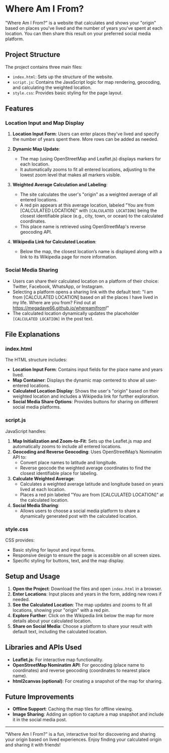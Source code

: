 # Where Am I From?

"Where Am I From?" is a website that calculates and shows your "origin" based on places you've lived and the number of years you've spent at each location. You can then share this result on your preferred social media platform.

## Project Structure

The project contains three main files:
- `index.html`: Sets up the structure of the website.
- `script.js`: Contains the JavaScript logic for map rendering, geocoding, and calculating the weighted location.
- `style.css`: Provides basic styling for the page layout.

## Features

### Location Input and Map Display

1. **Location Input Form**: Users can enter places they've lived and specify the number of years spent there. More rows can be added as needed.

2. **Dynamic Map Update**:
   - The map (using OpenStreetMap and Leaflet.js) displays markers for each location.
   - It automatically zooms to fit all entered locations, adjusting to the lowest zoom level that makes all markers visible.

3. **Weighted Average Calculation and Labeling**:
   - The site calculates the user's "origin" as a weighted average of all entered locations.
   - A red pin appears at this average location, labeled "You are from [CALCULATED LOCATION]" with `[CALCULATED LOCATION]` being the closest identifiable place (e.g., city, town, or ocean) to the calculated coordinates.
   - This place name is retrieved using OpenStreetMap's reverse geocoding API.

4. **Wikipedia Link for Calculated Location**:
   - Below the map, the closest location’s name is displayed along with a link to its Wikipedia page for more information.

### Social Media Sharing

- Users can share their calculated location on a platform of their choice: Twitter, Facebook, WhatsApp, or Instagram.
- Selecting a platform opens a sharing link with the default text: "I am from [CALCULATED LOCATION] based on all the places I have lived in my life. Where are you from? Find out at https://megadave66.github.io/whereamifrom!"
- The calculated location dynamically updates the placeholder `[CALCULATED LOCATION]` in the post text.

## File Explanations

### index.html

The HTML structure includes:
- **Location Input Form**: Contains input fields for the place name and years lived.
- **Map Container**: Displays the dynamic map centered to show all user-entered locations.
- **Calculated Location Display**: Shows the user's "origin" based on their weighted location and includes a Wikipedia link for further exploration.
- **Social Media Share Options**: Provides buttons for sharing on different social media platforms.

### script.js

JavaScript handles:
1. **Map Initialization and Zoom-to-Fit**: Sets up the Leaflet.js map and automatically zooms to include all entered locations.
2. **Geocoding and Reverse Geocoding**: Uses OpenStreetMap’s Nominatim API to:
   - Convert place names to latitude and longitude.
   - Reverse geocode the weighted average coordinates to find the closest identifiable place for labeling.
3. **Calculate Weighted Average**:
   - Calculates a weighted average latitude and longitude based on years lived at each location.
   - Places a red pin labeled "You are from [CALCULATED LOCATION]" at the calculated location.
4. **Social Media Sharing**:
   - Allows users to choose a social media platform to share a dynamically generated post with the calculated location.

### style.css

CSS provides:
- Basic styling for layout and input forms.
- Responsive design to ensure the page is accessible on all screen sizes.
- Specific styling for buttons, text, and the map display.

## Setup and Usage

1. **Open the Project**: Download the files and open `index.html` in a browser.
2. **Enter Locations**: Input places and years in the form, adding new rows if needed.
3. **See the Calculated Location**: The map updates and zooms to fit all locations, showing your "origin" with a red pin.
4. **Explore Further**: Click on the Wikipedia link below the map for more details about your calculated location.
5. **Share on Social Media**: Choose a platform to share your result with default text, including the calculated location.

## Libraries and APIs Used

- **Leaflet.js**: For interactive map functionality.
- **OpenStreetMap Nominatim API**: For geocoding (place name to coordinates) and reverse geocoding (coordinates to nearest place name).
- **html2canvas (optional)**: For creating a snapshot of the map for sharing.

## Future Improvements

- **Offline Support**: Caching the map tiles for offline viewing.
- **Image Sharing**: Adding an option to capture a map snapshot and include it in the social media post.

---

"Where Am I From?" is a fun, interactive tool for discovering and sharing your origin based on lived experiences. Enjoy finding your calculated origin and sharing it with friends!
